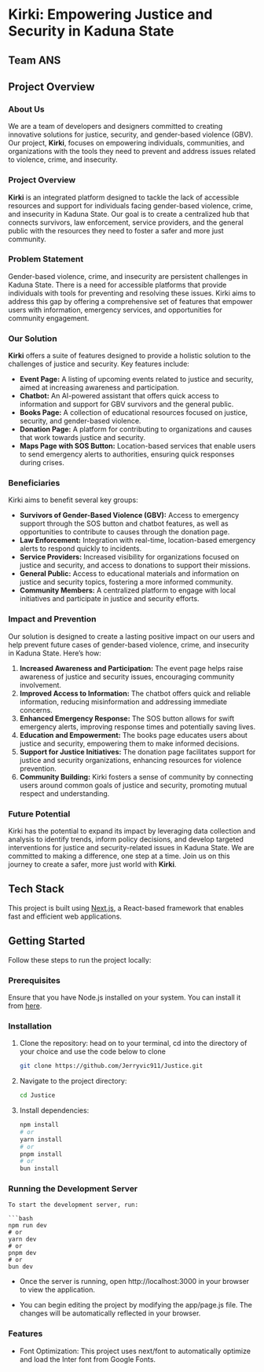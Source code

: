 # Kirki: Empowering Justice and Security in Kaduna State

## Team ANS 

## Project Overview

### About Us
We are a team of developers and designers committed to creating innovative solutions for justice, security, and gender-based violence (GBV). Our project, **Kirki**, focuses on empowering individuals, communities, and organizations with the tools they need to prevent and address issues related to violence, crime, and insecurity.

### Project Overview
**Kirki** is an integrated platform designed to tackle the lack of accessible resources and support for individuals facing gender-based violence, crime, and insecurity in Kaduna State. Our goal is to create a centralized hub that connects survivors, law enforcement, service providers, and the general public with the resources they need to foster a safer and more just community.

### Problem Statement
Gender-based violence, crime, and insecurity are persistent challenges in Kaduna State. There is a need for accessible platforms that provide individuals with tools for preventing and resolving these issues. Kirki aims to address this gap by offering a comprehensive set of features that empower users with information, emergency services, and opportunities for community engagement.

### Our Solution
**Kirki** offers a suite of features designed to provide a holistic solution to the challenges of justice and security. Key features include:

- **Event Page:** A listing of upcoming events related to justice and security, aimed at increasing awareness and participation.
- **Chatbot:** An AI-powered assistant that offers quick access to information and support for GBV survivors and the general public.
- **Books Page:** A collection of educational resources focused on justice, security, and gender-based violence.
- **Donation Page:** A platform for contributing to organizations and causes that work towards justice and security.
- **Maps Page with SOS Button:** Location-based services that enable users to send emergency alerts to authorities, ensuring quick responses during crises.

### Beneficiaries
Kirki aims to benefit several key groups:

- **Survivors of Gender-Based Violence (GBV):** Access to emergency support through the SOS button and chatbot features, as well as opportunities to contribute to causes through the donation page.
- **Law Enforcement:** Integration with real-time, location-based emergency alerts to respond quickly to incidents.
- **Service Providers:** Increased visibility for organizations focused on justice and security, and access to donations to support their missions.
- **General Public:** Access to educational materials and information on justice and security topics, fostering a more informed community.
- **Community Members:** A centralized platform to engage with local initiatives and participate in justice and security efforts.

### Impact and Prevention
Our solution is designed to create a lasting positive impact on our users and help prevent future cases of gender-based violence, crime, and insecurity in Kaduna State. Here’s how:

1. **Increased Awareness and Participation:** The event page helps raise awareness of justice and security issues, encouraging community involvement.
2. **Improved Access to Information:** The chatbot offers quick and reliable information, reducing misinformation and addressing immediate concerns.
3. **Enhanced Emergency Response:** The SOS button allows for swift emergency alerts, improving response times and potentially saving lives.
4. **Education and Empowerment:** The books page educates users about justice and security, empowering them to make informed decisions.
5. **Support for Justice Initiatives:** The donation page facilitates support for justice and security organizations, enhancing resources for violence prevention.
6. **Community Building:** Kirki fosters a sense of community by connecting users around common goals of justice and security, promoting mutual respect and understanding.

### Future Potential
Kirki has the potential to expand its impact by leveraging data collection and analysis to identify trends, inform policy decisions, and develop targeted interventions for justice and security-related issues in Kaduna State.
We are committed to making a difference, one step at a time. Join us on this journey to create a safer, more just world with **Kirki**.


## Tech Stack
This project is built using [Next.js](https://nextjs.org/), a React-based framework that enables fast and efficient web applications.

## Getting Started

Follow these steps to run the project locally:

### Prerequisites
Ensure that you have Node.js installed on your system. You can install it from [here](https://nodejs.org/).

### Installation

1. Clone the repository:
    head on to your terminal, cd into the directory of your choice and use the code below to clone

   ```bash
   git clone https://github.com/Jerryvic911/Justice.git

2. Navigate to the project directory:

    ```bash
    cd Justice

3. Install dependencies:

    ```bash
    npm install
    # or
    yarn install
    # or
    pnpm install
    # or
    bun install

### Running the Development Server

    To start the development server, run:
    
    ```bash
    npm run dev
    # or
    yarn dev
    # or
    pnpm dev
    # or
    bun dev

- Once the server is running, open http://localhost:3000 in your browser to view the application.

- You can begin editing the project by modifying the app/page.js file. The changes will be automatically reflected in your browser.

### Features

- Font Optimization: This project uses next/font to automatically optimize and load the Inter font from Google Fonts.